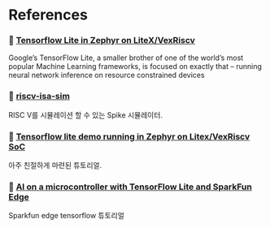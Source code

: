# References

### 📘 [Tensorflow Lite in Zephyr on LiteX/VexRiscv](https://antmicro.com/blog/2019/12/tflite-in-zephyr-on-litex-vexriscv/)
Google’s TensorFlow Lite, a smaller brother of one of the world’s most popular Machine Learning frameworks, is focused on exactly that – running neural network inference on resource constrained devices

### 📘 [riscv-isa-sim](https://github.com/riscv/riscv-isa-sim)
RISC V를 시뮬레이션 할 수 있는 Spike 시뮬레이터.


### 📘 [Tensorflow lite demo running in Zephyr on Litex/VexRiscv SoC](https://github.com/antmicro/litex-vexriscv-tensorflow-lite-demo)
아주 친절하게 마련된 튜토리얼.


### 📘 [AI on a microcontroller with TensorFlow Lite and SparkFun Edge](https://codelabs.developers.google.com/codelabs/sparkfun-tensorflow/#0)
Sparkfun edge tensorflow 튜토리얼
